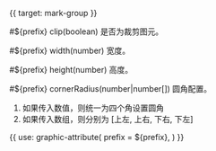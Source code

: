 {{ target: mark-group }}

<!-- IGroupMarkSpec -->

#${prefix} clip(boolean)
是否为裁剪图元。

#${prefix} width(number)
宽度。

#${prefix} height(number)
高度。

#${prefix} cornerRadius(number|number[])
圆角配置。
1. 如果传入数值，则统一为四个角设置圆角
2. 如果传入数组，则分别为 [上左, 上右, 下右, 下左]

{{ use: graphic-attribute(
  prefix = ${prefix},
) }}


